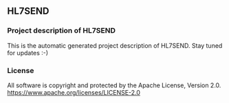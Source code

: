 ## HL7SEND

### Project description of HL7SEND

This is the automatic generated project description of HL7SEND. Stay tuned for updates :-)

### License

All software is copyright and protected by the Apache License, Version 2.0.
https://www.apache.org/licenses/LICENSE-2.0